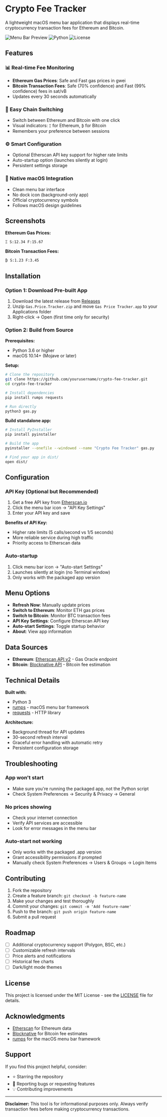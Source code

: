# Crypto Fee Tracker

A lightweight macOS menu bar application that displays real-time cryptocurrency transaction fees for Ethereum and Bitcoin.

![Menu Bar Preview](https://img.shields.io/badge/Platform-macOS-blue)
![Python](https://img.shields.io/badge/Python-3.6+-green)
![License](https://img.shields.io/badge/License-MIT-orange)

## Features

### 📊 **Real-time Fee Monitoring**
- **Ethereum Gas Prices**: Safe and Fast gas prices in gwei
- **Bitcoin Transaction Fees**: Safe (70% confidence) and Fast (99% confidence) fees in sat/vB
- Updates every 30 seconds automatically

### 🔄 **Easy Chain Switching**
- Switch between Ethereum and Bitcoin with one click
- Visual indicators: `Ξ` for Ethereum, `₿` for Bitcoin
- Remembers your preference between sessions

### ⚙️ **Smart Configuration**
- Optional Etherscan API key support for higher rate limits
- Auto-startup option (launches silently at login)
- Persistent settings storage

### 🎨 **Native macOS Integration**
- Clean menu bar interface
- No dock icon (background-only app)
- Official cryptocurrency symbols
- Follows macOS design guidelines

## Screenshots

**Ethereum Gas Prices:**
```
Ξ S:12.34 F:15.67
```

**Bitcoin Transaction Fees:**
```
₿ S:1.23 F:3.45
```

## Installation

### Option 1: Download Pre-built App
1. Download the latest release from [Releases](https://github.com/pulsanoracle/macos_gas_tracker/releases)
2. Unzip `Gas.Price.Tracker.zip` and move `Gas Price Tracker.app` to your Applications folder
3. Right-click → Open (first time only for security)

### Option 2: Build from Source

**Prerequisites:**
- Python 3.6 or higher
- macOS 10.14+ (Mojave or later)

**Setup:**
```bash
# Clone the repository
git clone https://github.com/yourusername/crypto-fee-tracker.git
cd crypto-fee-tracker

# Install dependencies
pip install rumps requests

# Run directly
python3 gas.py
```

**Build standalone app:**
```bash
# Install PyInstaller
pip install pyinstaller

# Build the app
pyinstaller --onefile --windowed --name "Crypto Fee Tracker" gas.py

# Find your app in dist/
open dist/
```

## Configuration

### API Key (Optional but Recommended)
1. Get a free API key from [Etherscan.io](https://etherscan.io/apis)
2. Click the menu bar icon → "API Key Settings"
3. Enter your API key and save

**Benefits of API Key:**
- Higher rate limits (5 calls/second vs 1/5 seconds)
- More reliable service during high traffic
- Priority access to Etherscan data

### Auto-startup
1. Click menu bar icon → "Auto-start Settings"
2. Launches silently at login (no Terminal window)
3. Only works with the packaged app version

## Menu Options

- **Refresh Now**: Manually update prices
- **Switch to Ethereum**: Monitor ETH gas prices
- **Switch to Bitcoin**: Monitor BTC transaction fees
- **API Key Settings**: Configure Etherscan API key
- **Auto-start Settings**: Toggle startup behavior
- **About**: View app information

## Data Sources

- **Ethereum**: [Etherscan API v2](https://docs.etherscan.io/etherscan-v2) - Gas Oracle endpoint
- **Bitcoin**: [Blocknative API](https://api.blocknative.com) - Bitcoin fee estimation

## Technical Details

**Built with:**
- Python 3
- [rumps](https://github.com/jaredks/rumps) - macOS menu bar framework
- [requests](https://docs.python-requests.org/) - HTTP library

**Architecture:**
- Background thread for API updates
- 30-second refresh interval
- Graceful error handling with automatic retry
- Persistent configuration storage

## Troubleshooting

### App won't start
- Make sure you're running the packaged app, not the Python script
- Check System Preferences → Security & Privacy → General

### No prices showing
- Check your internet connection
- Verify API services are accessible
- Look for error messages in the menu bar

### Auto-start not working
- Only works with the packaged .app version
- Grant accessibility permissions if prompted
- Manually check System Preferences → Users & Groups → Login Items

## Contributing

1. Fork the repository
2. Create a feature branch: `git checkout -b feature-name`
3. Make your changes and test thoroughly
4. Commit your changes: `git commit -m 'Add feature-name'`
5. Push to the branch: `git push origin feature-name`
6. Submit a pull request

## Roadmap

- [ ] Additional cryptocurrency support (Polygon, BSC, etc.)
- [ ] Customizable refresh intervals
- [ ] Price alerts and notifications
- [ ] Historical fee charts
- [ ] Dark/light mode themes

## License

This project is licensed under the MIT License - see the [LICENSE](LICENSE) file for details.

## Acknowledgments

- [Etherscan](https://etherscan.io) for Ethereum data
- [Blocknative](https://blocknative.com) for Bitcoin fee estimates
- [rumps](https://github.com/jaredks/rumps) for the macOS menu bar framework

## Support

If you find this project helpful, consider:
- ⭐ Starring the repository
- 🐛 Reporting bugs or requesting features
- 💡 Contributing improvements

---

**Disclaimer:** This tool is for informational purposes only. Always verify transaction fees before making cryptocurrency transactions.
